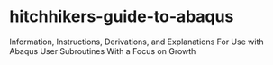 # hitchhikers-guide-to-abaqus
Information, Instructions, Derivations, and Explanations For Use with Abaqus User Subroutines With a Focus on Growth
